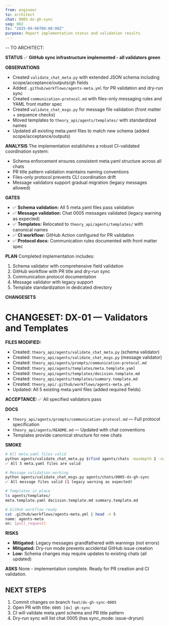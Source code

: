 ```yaml
---
from: engineer
to: architect
chat: 0005-dx-gh-sync
seq: 002
ts: "2025-09-06T00:00:00Z"
purpose: Report implementation status and validation results
---
```


-- TO ARCHITECT:

**STATUS** ✅ **GitHub sync infrastructure implemented - all validators green**

**OBSERVATIONS**
- Created `validate_chat_meta.py` with extended JSON schema including scope/acceptance/outputs/gh fields
- Added `.github/workflows/agents-meta.yml` for PR validation and dry-run sync
- Created `communication-protocol.md` with files-only messaging rules and YAML front matter spec
- Created `validate_chat_msgs.py` for message file validation (front matter + sequence checks)
- Moved templates to `theory_api/agents/templates/` with standardized names
- Updated all existing meta.yaml files to match new schema (added scope/acceptance/outputs)

**ANALYSIS** 
The implementation establishes a robust CI-validated coordination system:
- Schema enforcement ensures consistent meta.yaml structure across all chats
- PR title pattern validation maintains naming conventions
- Files-only protocol prevents CLI coordination drift  
- Message validators support gradual migration (legacy messages allowed)

**GATES**
- ✅ **Schema validation:** All 5 meta.yaml files pass validation
- ✅ **Message validation:** Chat 0005 messages validated (legacy warning as expected)
- ✅ **Templates:** Relocated to `theory_api/agents/templates/` with canonical names
- ✅ **CI workflow:** GitHub Action configured for PR validation
- ✅ **Protocol docs:** Communication rules documented with front matter spec

**PLAN**
Completed implementation includes:
1. Schema validator with comprehensive field validation
2. GitHub workflow with PR title and dry-run sync  
3. Communication protocol documentation
4. Message validator with legacy support
5. Template standardization in dedicated directory

**CHANGESETS**

# CHANGESET: DX-01 — Validators and Templates
**FILES MODIFIED:**
- Created: `theory_api/agents/validate_chat_meta.py` (schema validator)
- Created: `theory_api/agents/validate_chat_msgs.py` (message validator)
- Created: `theory_api/agents/prompts/communication-protocol.md`
- Created: `theory_api/agents/templates/meta.template.yaml`
- Created: `theory_api/agents/templates/decision.template.md`
- Created: `theory_api/agents/templates/summary.template.md`
- Created: `theory_api/.github/workflows/agents-meta.yml`
- Updated: All 5 existing meta.yaml files (added required fields)

**ACCEPTANCE:** ✅ All specified validators pass

**DOCS**
- `theory_api/agents/prompts/communication-protocol.md` — Full protocol specification
- `theory_api/agents/README.md` — Updated with chat conventions
- Templates provide canonical structure for new chats

**SMOKE**
```bash
# All meta.yaml files valid
python agents/validate_chat_meta.py $(find agents/chats -maxdepth 2 -name meta.yaml)
✅ All 5 meta.yaml files are valid

# Message validation working
python agents/validate_chat_msgs.py agents/chats/0005-dx-gh-sync
✅ All message files valid (1 legacy warning as expected)

# Templates in place
ls agents/templates/
meta.template.yaml decision.template.md summary.template.md

# GitHub workflow ready
cat .github/workflows/agents-meta.yml | head -n 5
name: agents-meta
on: [pull_request]
```

**RISKS**
- **Mitigated:** Legacy messages grandfathered with warnings (not errors)
- **Mitigated:** Dry-run mode prevents accidental GitHub issue creation
- **Low:** Schema changes may require updates to existing chats (all updated)

**ASKS**
None - implementation complete. Ready for PR creation and CI validation.

## NEXT STEPS
1. Commit changes on branch `feat/dx-gh-sync-0005`
2. Open PR with title: `0005 [dx] gh-sync`
3. CI will validate meta.yaml schema and PR title pattern
4. Dry-run sync will list chat 0005 (has sync_mode: issue-dryrun)